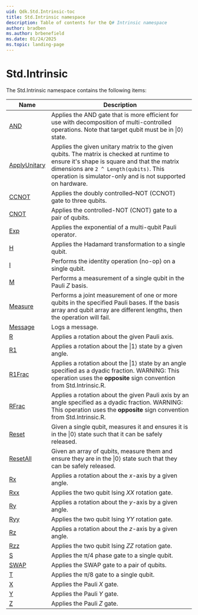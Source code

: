 ```yaml
---
uid: Qdk.Std.Intrinsic-toc
title: Std.Intrinsic namespace
description: Table of contents for the Q# Intrinsic namespace
author: bradben
ms.author: brbenefield
ms.date: 01/24/2025
ms.topic: landing-page
---
```


# Std.Intrinsic

The Std.Intrinsic namespace contains the following items:

| Name | Description |
|------|-------------|
| [AND](xref:Qdk.Std.Intrinsic.AND) | Applies the AND gate that is more efficient for use with decomposition of multi-controlled operations. Note that target qubit must be in \|0⟩ state. |
| [ApplyUnitary](xref:Qdk.Std.Intrinsic.ApplyUnitary) | Applies the given unitary matrix to the given qubits. The matrix is checked at runtime to ensure it's shape is square and that the matrix dimensions are `2 ^ Length(qubits)`. This operation is simulator-only and is not supported on hardware. |
| [CCNOT](xref:Qdk.Std.Intrinsic.CCNOT) | Applies the doubly controlled–NOT (CCNOT) gate to three qubits. |
| [CNOT](xref:Qdk.Std.Intrinsic.CNOT) | Applies the controlled-NOT (CNOT) gate to a pair of qubits. |
| [Exp](xref:Qdk.Std.Intrinsic.Exp) | Applies the exponential of a multi-qubit Pauli operator. |
| [H](xref:Qdk.Std.Intrinsic.H) | Applies the Hadamard transformation to a single qubit. |
| [I](xref:Qdk.Std.Intrinsic.I) | Performs the identity operation (no-op) on a single qubit. |
| [M](xref:Qdk.Std.Intrinsic.M) | Performs a measurement of a single qubit in the Pauli _Z_ basis. |
| [Measure](xref:Qdk.Std.Intrinsic.Measure) | Performs a joint measurement of one or more qubits in the specified Pauli bases.  If the basis array and qubit array are different lengths, then the operation will fail. |
| [Message](xref:Qdk.Std.Intrinsic.Message) | Logs a message. |
| [R](xref:Qdk.Std.Intrinsic.R) | Applies a rotation about the given Pauli axis. |
| [R1](xref:Qdk.Std.Intrinsic.R1) | Applies a rotation about the \|1⟩ state by a given angle. |
| [R1Frac](xref:Qdk.Std.Intrinsic.R1Frac) | Applies a rotation about the \|1⟩ state by an angle specified as a dyadic fraction.  WARNING: This operation uses the **opposite** sign convention from Std.Intrinsic.R. |
| [RFrac](xref:Qdk.Std.Intrinsic.RFrac) | Applies a rotation about the given Pauli axis by an angle specified as a dyadic fraction.  WARNING: This operation uses the **opposite** sign convention from Std.Intrinsic.R. |
| [Reset](xref:Qdk.Std.Intrinsic.Reset) | Given a single qubit, measures it and ensures it is in the \|0⟩ state such that it can be safely released. |
| [ResetAll](xref:Qdk.Std.Intrinsic.ResetAll) | Given an array of qubits, measure them and ensure they are in the \|0⟩ state such that they can be safely released. |
| [Rx](xref:Qdk.Std.Intrinsic.Rx) | Applies a rotation about the _x_-axis by a given angle. |
| [Rxx](xref:Qdk.Std.Intrinsic.Rxx) | Applies the two qubit Ising _XX_ rotation gate. |
| [Ry](xref:Qdk.Std.Intrinsic.Ry) | Applies a rotation about the _y_-axis by a given angle. |
| [Ryy](xref:Qdk.Std.Intrinsic.Ryy) | Applies the two qubit Ising _YY_ rotation gate. |
| [Rz](xref:Qdk.Std.Intrinsic.Rz) | Applies a rotation about the _z_-axis by a given angle. |
| [Rzz](xref:Qdk.Std.Intrinsic.Rzz) | Applies the two qubit Ising _ZZ_ rotation gate. |
| [S](xref:Qdk.Std.Intrinsic.S) | Applies the π/4 phase gate to a single qubit. |
| [SWAP](xref:Qdk.Std.Intrinsic.SWAP) | Applies the SWAP gate to a pair of qubits. |
| [T](xref:Qdk.Std.Intrinsic.T) | Applies the π/8 gate to a single qubit. |
| [X](xref:Qdk.Std.Intrinsic.X) | Applies the Pauli _X_ gate. |
| [Y](xref:Qdk.Std.Intrinsic.Y) | Applies the Pauli _Y_ gate. |
| [Z](xref:Qdk.Std.Intrinsic.Z) | Applies the Pauli _Z_ gate. |
